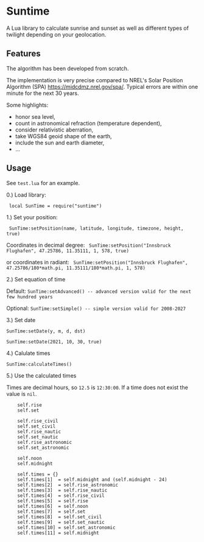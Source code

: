 # Suntime

A Lua library to calculate sunrise and sunset as well as different types of twilight depending on your geolocation.

## Features

The algorithm has been developed from scratch.

The implementation is very precise compared to NREL's Solar Position Algorithm (SPA) https://midcdmz.nrel.gov/spa/.
Typical errors are within one minute for the next 30 years.

Some highlights:
- honor sea level,
- count in astronomical refraction (temperature dependent),
- consider relativistic aberration,
- take WGS84 geoid shape of the earth,
- include the sun and earth diameter,
- ...

## Usage

See `test.lua` for an example.

0.) Load library:

` local SunTime = require("suntime")`

1.) Set your position:

` SunTime:setPosition(name, latitude, longitude, timezone, height, true)`

Coordinates in decimal degree:
` SunTime:setPosition("Innsbruck Flughafen", 47.25786, 11.35111, 1, 578, true)`


or coordinates in radiant:
` SunTime:setPosition("Innsbruck Flughafen", 47.25786/180*math.pi, 11.35111/180*math.pi, 1, 578)`


2.) Set equation of time

Default:
`SunTime:setAdvanced() -- advanced version valid for the next few hundred years`

Optional:
`SunTime:setSimple() -- simple version valid for 2008-2027`

3.) Set date

`SunTime:setDate(y, m, d, dst)`

`SunTime:setDate(2021, 10, 30, true)`

4.) Calulate times

`SunTime:calculateTimes()`

5.) Use the calculated times

Times are decimal hours, so `12.5` is `12:30:00`. If a time does not exist the value is `nil`.

```
    self.rise
    self.set 

    self.rise_civil 
    self.set_civil 
    self.rise_nautic
    self.set_nautic 
    self.rise_astronomic 
    self.set_astronomic

    self.noon 
    self.midnight

    self.times = {}
    self.times[1]  = self.midnight and (self.midnight - 24)
    self.times[2]  = self.rise_astronomic
    self.times[3]  = self.rise_nautic
    self.times[4]  = self.rise_civil
    self.times[5]  = self.rise
    self.times[6]  = self.noon
    self.times[7]  = self.set
    self.times[8]  = self.set_civil
    self.times[9]  = self.set_nautic
    self.times[10] = self.set_astronomic
    self.times[11] = self.midnight
```
